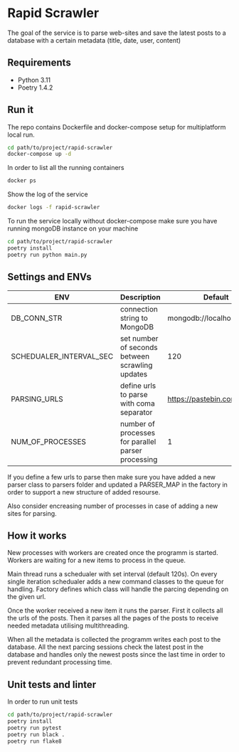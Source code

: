 # Rapid Scrawler

The goal of the service is to parse web-sites and save the latest posts to a database with a certain metadata (title, date, user, content)

## Requirements
* Python 3.11
* Poetry 1.4.2

## Run it

The repo contains Dockerfile and docker-compose setup for multiplatform local run.

```bash
cd path/to/project/rapid-scrawler
docker-compose up -d
```
In order to list all the running containers
```bash
docker ps
```
Show the log of the service
```bash
docker logs -f rapid-scrawler
```
To run the service locally without docker-compose make sure you have running mongoDB instance on your machine
```bash
cd path/to/project/rapid-scrawler
poetry install
poetry run python main.py
```

## Settings and ENVs

| ENV      | Description | Default |
| ---------------- | ------------- | ------------- |
| DB_CONN_STR   | connection string to MongoDB | mongodb://localhost:27017/ |
| SCHEDUALER_INTERVAL_SEC  | set number of seconds between scrawling updates | 120 |
| PARSING_URLS   | define urls to parse with coma separator | https://pastebin.com/archive |
| NUM_OF_PROCESSES  | number of processes for parallel parser processing | 1 |

If you define a few urls to parse then make sure you have added a new parser class to parsers folder and updated a PARSER_MAP in the  factory in order to support a new structure of added resourse.

Also consider encreasing number of processes in case of adding a new sites for parsing.

## How it works

New processes with workers are created once the programm is started. Workers are waiting for a new items to process in the queue. 

Main thread runs a schedualer with set interval (default 120s). On every single iteration schedualer adds a new command classes to the queue for handling. Factory defines which class will handle the parcing depending on the given url.

Once the worker received a new item it runs the parser. First it collects all the urls of the posts. Then it parses all the pages of the posts to receive needed metadata utilising multithreading. 

When all the metadata is collected the programm writes each post to the database. All the next parcing sessions check the latest post in the database and handles only the newest posts since the last time in order to prevent redundant processing time.

## Unit tests and linter
In order to run unit tests
```bash
cd path/to/project/rapid-scrawler
poetry install
poetry run pytest
poetry run black .
poetry run flake8
```